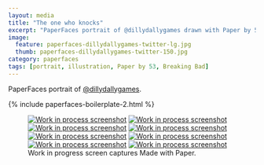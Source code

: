 ```yaml
---
layout: media
title: "The one who knocks"
excerpt: "PaperFaces portrait of @dillydallygames drawn with Paper by 53 on an iPad."
image: 
  feature: paperfaces-dillydallygames-twitter-lg.jpg
  thumb: paperfaces-dillydallygames-twitter-150.jpg
category: paperfaces
tags: [portrait, illustration, Paper by 53, Breaking Bad]
---
```


PaperFaces portrait of [@dillydallygames](http://twitter.com/dillydallygames).

{% include paperfaces-boilerplate-2.html %}

<figure class="third">
	<a href="{{ site.url }}/images/paperfaces-dillydallygames-process-1-lg.jpg"><img src="{{ site.url }}/images/paperfaces-dillydallygames-process-1-600.jpg" alt="Work in process screenshot"></a>
	<a href="{{ site.url }}/images/paperfaces-dillydallygames-process-2-lg.jpg"><img src="{{ site.url }}/images/paperfaces-dillydallygames-process-2-600.jpg" alt="Work in process screenshot"></a>
	<a href="{{ site.url }}/images/paperfaces-dillydallygames-process-3-lg.jpg"><img src="{{ site.url }}/images/paperfaces-dillydallygames-process-3-600.jpg" alt="Work in process screenshot"></a>
	<a href="{{ site.url }}/images/paperfaces-dillydallygames-process-4-lg.jpg"><img src="{{ site.url }}/images/paperfaces-dillydallygames-process-4-600.jpg" alt="Work in process screenshot"></a>
	<a href="{{ site.url }}/images/paperfaces-dillydallygames-process-5-lg.jpg"><img src="{{ site.url }}/images/paperfaces-dillydallygames-process-5-600.jpg" alt="Work in process screenshot"></a>
	<a href="{{ site.url }}/images/paperfaces-dillydallygames-process-6-lg.jpg"><img src="{{ site.url }}/images/paperfaces-dillydallygames-process-6-600.jpg" alt="Work in process screenshot"></a>
	<a href="{{ site.url }}/images/paperfaces-dillydallygames-process-7-lg.jpg"><img src="{{ site.url }}/images/paperfaces-dillydallygames-process-7-600.jpg" alt="Work in process screenshot"></a>
	<a href="{{ site.url }}/images/paperfaces-dillydallygames-process-8-lg.jpg"><img src="{{ site.url }}/images/paperfaces-dillydallygames-process-8-600.jpg" alt="Work in process screenshot"></a>
	<figcaption>Work in progress screen captures Made with Paper.</figcaption>
</figure>